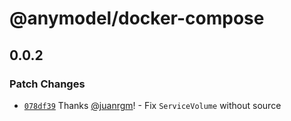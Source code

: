 # @anymodel/docker-compose

## 0.0.2

### Patch Changes

- [`078df39`](https://github.com/swordev/anymodel/commit/078df399bee4a64130802df42bf2d70507584fed) Thanks [@juanrgm](https://github.com/juanrgm)! - Fix `ServiceVolume` without source
